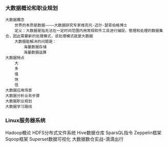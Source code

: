 ### 大数据概论和职业规划
    大数据概念
        世界的本质是数据————大数据研究专家维克托-迈尔-瑟恩伯格博士
        定义：大数据是指无法在一定时间范围内用常规软件工具进行捕捉、管理和处理的数据集合，因此需要新的处理模式，该处理模式就是大数据
        大数据能解决的问题是：
            海量数据存储
            海量数据运算
    大数据特点
        大
        多
        值
        快
        信
    大数据应用场景
    大数据分析业务步骤
    大数据职业规划
    大数据学习路线
### Linux服务器系统
Hadoop概论
HDFS分布式文件系统
Hive数据仓库
SparsQL指令
Zeppelin框架
Sqoop框架
Superset数据可视化
大数据数仓实战-滴滴出行